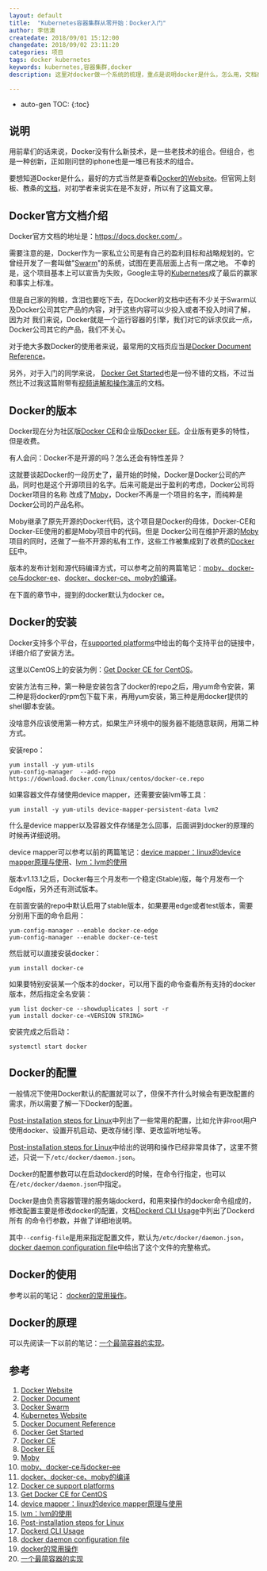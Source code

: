 ```yaml
---
layout: default
title:  "Kubernetes容器集群从零开始：Docker入门"
author: 李佶澳
createdate: 2018/09/01 15:12:00
changedate: 2018/09/02 23:11:20
categories: 项目
tags: docker kubernetes 
keywords: kubernetes,容器集群,docker
description: 这里对docker做一个系统的梳理，重点是说明docker是什么，怎么用，文档在哪里

---
```


* auto-gen TOC:
{:toc}

## 说明

用前辈们的话来说，Docker没有什么新技术，是一些老技术的组合。但组合，也是一种创新，正如刚问世的iphone也是一堆已有技术的组合。

要想知道Docker是什么，最好的方式当然是查看[Docker的Website][1]。但官网上刻板、教条的[文档][2]，对初学者来说实在是不友好，所以有了这篇文章。

## Docker官方文档介绍

Docker官方文档的地址是：[https://docs.docker.com/ ][2]。

需要注意的是，Docker作为一家私立公司是有自己的盈利目标和战略规划的。它曾经开发了一套叫做"[Swarm][3]"的系统，试图在更高层面上占有一席之地。
不幸的是，这个项目基本上可以宣告为失败，Google主导的[Kubernetes][4]成了最后的赢家和事实上标准。

但是自己家的狗粮，含泪也要吃下去，在Docker的文档中还有不少关于Swarm以及Docker公司其它产品的内容，对于这些内容可以少投入或者不投入时间了解，因为对
我们来说，Docker就是一个运行容器的引擎，我们对它的诉求仅此一点，Docker公司其它的产品，我们不关心。

对于绝大多数Docker的使用者来说，最常用的文档页应当是[Docker Document Reference][5]。

另外，对于入门的同学来说， [Docker Get Started][6]也是一份不错的文档，不过当然比不过我这篇附带有[视频讲解和操作演示](https://study.163.com/provider/400000000376006/course.htm?share=2&shareId=400000000376006)的文档。

## Docker的版本

Docker现在分为社区版[Docker CE][7]和企业版[Docker EE][8]。企业版有更多的特性，但是收费。

有人会问：Docker不是开源的吗？怎么还会有特性差异？

这就要谈起Docker的一段历史了，最开始的时候，Docker是Docker公司的产品，同时也是这个开源项目的名字。后来可能是出于盈利的考虑，Docker公司将Docker项目的名称
改成了[Moby][9]，Docker不再是一个项目的名字，而纯粹是Docker公司的产品名称。

Moby继承了原先开源的Docker代码，这个项目是Docker的母体，Docker-CE和Docker-EE使用的都是Moby项目中的代码。但是
Docker公司在维护开源的[Moby][9]项目的同时，还做了一些不开源的私有工作，这些工作被集成到了收费的[Docker EE][8]中。

版本的发布计划和源代码编译方式，可以参考之前的两篇笔记：[moby、docker-ce与docker-ee][10]、[docker、docker-ce、moby的编译][11]。

在下面的章节中，提到的docker默认为docker ce。

## Docker的安装

Docker支持多个平台，在[supported platforms][12]中给出的每个支持平台的链接中，详细介绍了安装方法。

这里以CentOS上的安装为例：[Get Docker CE for CentOS][13]。

安装方法有三种，第一种是安装包含了docker的repo之后，用yum命令安装，第二种是将docker的rpm包下载下来，再用yum安装，第三种是用docker提供的shell脚本安装。

没啥意外应该使用第一种方式，如果生产环境中的服务器不能随意联网，用第二种方式。

安装repo：

	yum install -y yum-utils
	yum-config-manager  --add-repo https://download.docker.com/linux/centos/docker-ce.repo

如果容器文件存储使用device mapper，还需要安装lvm等工具：

	yum install -y yum-utils device-mapper-persistent-data lvm2

什么是device mapper以及容器文件存储是怎么回事，后面讲到docker的原理的时候再详细说明。

device mapper可以参考以前的两篇笔记：[device mapper：linux的device mapper原理与使用][14]、[lvm：lvm的使用][15]

版本v1.13.1之后，Docker每三个月发布一个稳定(Stable)版，每个月发布一个Edge版，另外还有测试版本。

在前面安装的repo中默认启用了stable版本，如果要用edge或者test版本，需要分别用下面的命令启用：

	yum-config-manager --enable docker-ce-edge
	yum-config-manager --enable docker-ce-test

然后就可以直接安装docker：

	yum install docker-ce

如果要特别安装某一个版本的docker，可以用下面的命令查看所有支持的docker版本，然后指定全名安装：

	yum list docker-ce --showduplicates | sort -r
	yum install docker-ce-<VERSION STRING>

安装完成之后启动：

	systemctl start docker

## Docker的配置

一般情况下使用Docker默认的配置就可以了，但保不齐什么时候会有更改配置的需求，所以需要了解一下Docker的配置。

[Post-installation steps for Linux][16]中列出了一些常用的配置，比如允许非root用户使用docker、设置开机启动、更改存储引擎、更改监听地址等。

[Post-installation steps for Linux][16]中给出的说明和操作已经非常具体了，这里不赘述，只说一下`/etc/docker/daemon.json`。

Docker的配置参数可以在启动dockerd的时候，在命令行指定，也可以在`/etc/docker/daemon.json`中指定。

Docker是由负责容器管理的服务端dockerd，和用来操作的docker命令组成的，修改配置主要是修改docker的配置，文档[Dockerd CLI Usage][17]中列出了Dockerd所有
的命令行参数，并做了详细地说明。

其中`--config-file`是用来指定配置文件，默认为`/etc/docker/daemon.json`，[docker daemon configuration file][18]中给出了这个文件的完整格式。

## Docker的使用

参考以前的笔记： [docker的常用操作][19]。

## Docker的原理

可以先阅读一下以前的笔记：[一个最简容器的实现][20]。

## 参考

1. [Docker Website][1]
2. [Docker Document][2]
3. [Docker Swarm][3]
4. [Kubernetes Website][4]
5. [Docker Document Reference][5]
6. [Docker Get Started][6]
7. [Docker CE][7]
8. [Docker EE][8]
9. [Moby][9]
10. [moby、docker-ce与docker-ee][10]
11. [docker、docker-ce、moby的编译][11]
12. [Docker ce support platforms][12]
13. [Get Docker CE for CentOS][13]
14. [device mapper：linux的device mapper原理与使用][14]
15. [lvm：lvm的使用][15]
16. [Post-installation steps for Linux][16]
17. [Dockerd CLI Usage][17]
18. [docker daemon configuration file][18]
19. [docker的常用操作][19]
20. [一个最简容器的实现][20]

[1]: https://www.docker.com/ "Docker Website" 
[2]: https://docs.docker.com/  "Docker Document" 
[3]: https://docs.docker.com/swarm/ "Docker Swarm"
[4]: https://kubernetes.io/ "Kubernetes Website"
[5]: https://docs.docker.com/reference/ "Docker Document Reference"
[6]: https://docs.docker.com/get-started/ "Docker Get Started"
[7]: https://docs.docker.com/install/ "Docker CE"
[8]: https://docs.docker.com/ee/supported-platforms/ "Docker EE"
[9]: https://github.com/moby/moby "Moby"
[10]: http://www.lijiaocn.com/%E9%A1%B9%E7%9B%AE/2017/07/18/docker-commnuity.html "moby、docker-ce与docker-ee"
[11]: http://www.lijiaocn.com/%E9%A1%B9%E7%9B%AE/2017/07/24/docker-build.html "docker、docker-ce、moby的编译"
[12]: https://docs.docker.com/install/#supported-platforms "Docker ce support platforms"
[13]: https://docs.docker.com/install/linux/docker-ce/centos/ "Get Docker CE for CentOS"
[14]: http://www.lijiaocn.com/%E6%8A%80%E5%B7%A7/2017/07/07/linux-tool-devicemapper.html "device mapper：linux的device mapper原理与使用"
[15]: http://www.lijiaocn.com/%E6%8A%80%E5%B7%A7/2017/07/05/linux-tool-lvm.html "lvm：lvm的使用"
[16]: https://docs.docker.com/install/linux/linux-postinstall/ "Post-installation steps for Linux"
[17]: https://docs.docker.com/engine/reference/commandline/dockerd/ "Dockerd CLI Usage"
[18]: https://docs.docker.com/engine/reference/commandline/dockerd/#daemon-configuration-file "docker daemon configuration file"
[19]: http://www.lijiaocn.com/%E6%8A%80%E5%B7%A7/2017/03/29/docker-usage.html "docker的常用操作"
[20]: http://www.lijiaocn.com/%E6%8A%80%E5%B7%A7/2015/02/25/%E4%B8%80%E4%B8%AA%E6%9C%80%E7%AE%80%E5%AE%B9%E5%99%A8%E7%9A%84%E5%AE%9E%E7%8E%B0.html "一个最简容器的实现"
